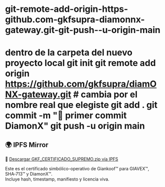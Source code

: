 # git-remote-add-origin-https-github.com-gkfsupra-diamonnx-gateway.git-git-push--u-origin-main
# dentro de la carpeta del nuevo proyecto local git init git remote add origin https://github.com/gkfsupra/diamONX-gateway.git   # cambia por el nombre real que elegiste git add . git commit -m "🚀 primer commit DiamonX" git push -u origin main
## 🌍 IPFS Mirror

🔗 [Descargar GKF_CERTIFICADO_SUPREMO.zip vía IPFS](https://ipfs.io/ipfs/QmZa9F4EFdk1XNmMdp8WhtKJ5aA4jDZZyV9XnXtNEPiUcy)

Este es el certificado simbólico-operativo de Giankoof™ para GIAVEX™, SHA‑713™ y DiamonX™.  
Incluye hash, timestamp, manifiesto y licencia viva.
